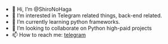 - 👋 Hi, I’m @ShiroNoHaga
- 👀 I’m interested in Telegram related things, back-end related.
- 🌱 I’m currently learning python frameworks.
- 💞 I’m looking to collaborate on Python high-paid projects
- 📫 How to reach me: [telegram](https://t.me/shironohaga)
